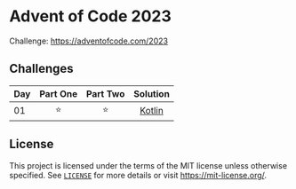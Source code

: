 # Advent of Code 2023

Challenge: https://adventofcode.com/2023

## Challenges

| Day | Part One | Part Two |         Solution         |
|:----|:--------:|:--------:|:------------------------:|
| 01  |    ⭐️    |    ⭐️    | [Kotlin](./day-01.ipynb) |

## License

This project is licensed under the terms of the MIT license unless otherwise specified.
See [`LICENSE`](./LICENSE) for more details or visit https://mit-license.org/.
